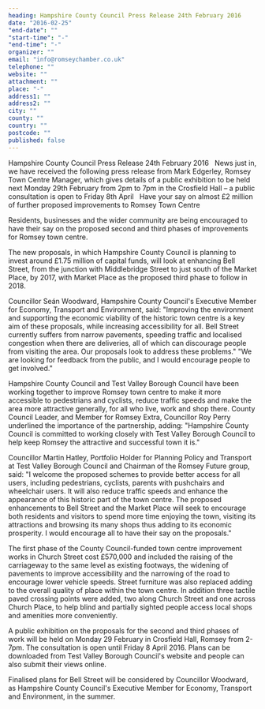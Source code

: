 ```yaml
---
heading: Hampshire County Council Press Release 24th February 2016
date: "2016-02-25"
"end-date": ""
"start-time": "-"
"end-time": "-"
organizer: ""
email: "info@romseychamber.co.uk"
telephone: ""
website: ""
attachment: ""
place: "-"
address1: ""
address2: ""
city: ""
county: ""
country: ""
postcode: ""
published: false
---
```


Hampshire County Council Press Release 24th February 2016
 
News just in, we have received the following press release from Mark Edgerley, Romsey Town Centre Manager, which gives details of a public exhibition to be held next Monday 29th February from 2pm to 7pm in the Crosfield Hall – a public consultation is open to Friday 8th April
 
Have your say on almost £2 million of further proposed improvements to Romsey Town Centre 

Residents, businesses and the wider community are being encouraged to have their say on the proposed second and third phases of improvements for Romsey town centre.

The new proposals, in which Hampshire County Council is planning to invest around £1.75 million of capital funds, will look at enhancing Bell Street, from the junction with Middlebridge Street to just south of the Market Place, by 2017, with Market Place as the proposed third phase to follow in 2018.

Councillor Seán Woodward, Hampshire County Council's Executive Member for Economy, Transport and Environment, said: "Improving the environment and supporting the economic viability of the historic town centre is a key aim of these proposals, while increasing accessibility for all. Bell Street currently suffers from narrow pavements, speeding traffic and localised congestion when there are deliveries, all of which can discourage people from visiting the area. Our proposals look to address these problems."
"We are looking for feedback from the public, and I would encourage people to get involved."

Hampshire County Council and Test Valley Borough Council have been working together to improve Romsey town centre to make it more accessible to pedestrians and cyclists, reduce traffic speeds and make the area more attractive generally, for all who live, work and shop there. County Council Leader, and Member for Romsey Extra, Councillor Roy Perry underlined the importance of the partnership, adding: "Hampshire County Council is committed to working closely with Test Valley Borough Council to help keep Romsey the attractive and successful town it is."

Councillor Martin Hatley, Portfolio Holder for Planning Policy and Transport at Test Valley Borough Council and Chairman of the Romsey Future group, said: "I welcome the proposed schemes to provide better access for all users, including pedestrians, cyclists, parents with pushchairs and wheelchair users. It will also reduce traffic speeds and enhance the appearance of this historic part of the town centre. The proposed enhancements to Bell Street and the Market Place will seek to encourage both residents and visitors to spend more time enjoying the town, visiting its attractions and browsing its many shops thus adding to its economic prosperity. I would encourage all to have their say on the proposals."

The first phase of the County Council-funded town centre improvement works in Church Street cost £570,000 and included the raising of the carriageway to the same level as existing footways, the widening of pavements to improve accessibility and the narrowing of the road to encourage lower vehicle speeds. Street furniture was also replaced adding to the overall quality of place within the town centre.
In addition three tactile paved crossing points were added, two along Church Street and one across Church Place, to help blind and partially sighted people access local shops and amenities more conveniently.

A public exhibition on the proposals for the second and third phases of work will be held on Monday 29 February in Crosfield Hall, Romsey from 2-7pm. The consultation is open until Friday 8 April 2016. Plans can be downloaded from Test Valley Borough Council's website and people can also submit their views online.

Finalised plans for Bell Street will be considered by Councillor Woodward, as Hampshire County Council's Executive Member for Economy, Transport and Environment, in the summer.
